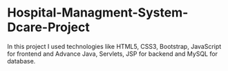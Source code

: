 # Hospital-Managment-System-Dcare-Project

In this project I used technologies like HTML5, CSS3, Bootstrap, JavaScript for frontend and Advance Java, Servlets, JSP for backend and MySQL for database.
